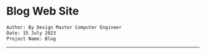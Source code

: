 # Blog Web Site
```sh
Author: By Design Master Computer Engineer
Date: 15 July 2023
Project Name: Blog
```
----
